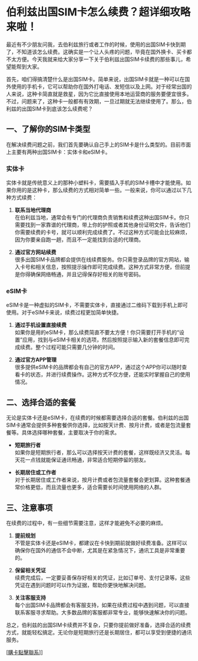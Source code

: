# 伯利兹出国SIM卡怎么续费？超详细攻略来啦！

最近有不少朋友问我，去伯利兹旅行或者工作的时候，使用的出国SIM卡快到期了，不知道该怎么续费。这确实是一个让人头疼的问题，毕竟在国外换卡、买卡都不太方便。今天我就来给大家分享一下关于伯利兹出国SIM卡续费的那些事儿，希望能帮到大家。

首先，咱们得搞清楚什么是出国SIM卡。简单来说，出国SIM卡就是一种可以在国外使用的手机卡，它可以帮助你在国外打电话、发短信以及上网。对于经常出国的人来说，这种卡简直就是救星，因为它比直接使用本地运营商的服务要便宜很多。不过，问题来了，这种卡一般都有有效期，一旦过期就无法继续使用了。那么，伯利兹的出国SIM卡到底该怎么续费呢？

## 一、了解你的SIM卡类型

在解决续费问题之前，我们首先要确认自己手上的SIM卡是什么类型的。目前市面上主要有两种出国SIM卡：实体卡和eSIM卡。

### 实体卡

实体卡就是传统意义上的那种小塑料卡，需要插入手机的SIM卡槽中才能使用。如果你用的是这种卡，那么续费的方式相对简单一些。一般来说，你可以通过以下几种方式续费：

1. **联系当地代理商**  
   在伯利兹当地，通常会有专门的代理商负责销售和续费这种出国SIM卡。你只需要找到一家靠谱的代理商，带上你的护照或者其他身份证明文件，告诉他们你需要续费的卡号，就可以顺利完成续费了。不过这种方式可能会比较麻烦，因为你要亲自跑一趟，而且不一定能找到合适的代理商。

2. **通过官方网站续费**  
   很多出国SIM卡品牌都会提供在线续费服务。你只需登录品牌的官方网站，输入卡号和相关信息，按照提示操作即可完成续费。这种方式非常方便，但前提是你得确保网络畅通，并且记得保存好相关的账号密码。

### eSIM卡

eSIM卡是一种虚拟的SIM卡，不需要实体卡，直接通过二维码下载到手机上即可使用。对于eSIM卡来说，续费过程更加简单快捷。

1. **通过手机设置直接续费**  
   如果你是用的eSIM卡，那么续费简直不要太方便！你只需要打开手机的“设置”应用，找到与eSIM卡相关的选项，然后按照提示输入新的套餐信息即可完成续费。整个过程可能只需要几分钟的时间。

2. **通过官方APP管理**  
   很多提供eSIM卡的品牌都会有自己的官方APP，通过这个APP你可以随时查看卡的状态，并进行续费操作。这种方式不仅方便，还能实时掌握自己的使用情况。

## 二、选择合适的套餐

无论是实体卡还是eSIM卡，在续费的时候都需要选择合适的套餐。伯利兹的出国SIM卡通常会提供多种套餐供你选择，比如按天计费、按月计费，或者是包流量套餐等。具体选择哪种套餐，主要取决于你的需求。

- **短期旅行者**  
  如果你是短期旅行者，那么可以选择按天计费的套餐，这样既经济又灵活。每天花一点钱就能保证通讯畅通，非常适合短期停留的朋友。

- **长期居住或工作者**  
  对于长期居住或工作者来说，按月计费或者包流量套餐会更划算。这种套餐通常价格更低，而且流量也更多，适合需要长时间使用网络的人群。

## 三、注意事项

在续费的过程中，有一些细节需要注意，这样才能避免不必要的麻烦。

1. **提前规划**  
  不管是实体卡还是eSIM卡，都建议在卡快到期前就做好续费准备。这样可以确保你在国外的通信不会中断，尤其是在紧急情况下，通讯工具是非常重要的。

2. **保留相关凭证**  
  续费完成后，一定要妥善保存好相关的凭证，比如订单号、支付记录等。这些凭证在遇到问题时可以作为证据，帮助你更快地解决问题。

3. **关注客服支持**  
  每个出国SIM卡品牌都会有客服支持，如果在续费过程中遇到问题，可以直接联系客服寻求帮助。大多数品牌的客服都非常专业，能够快速解决你的问题。

总之，伯利兹的出国SIM卡续费并不复杂，只要你提前做好准备，选择合适的续费方式，就能轻松搞定。无论你是短期旅行还是长期居住，都可以享受到便捷的通讯服务。

[[購卡點擊聯系](https://t.me/s/esim1088)]]